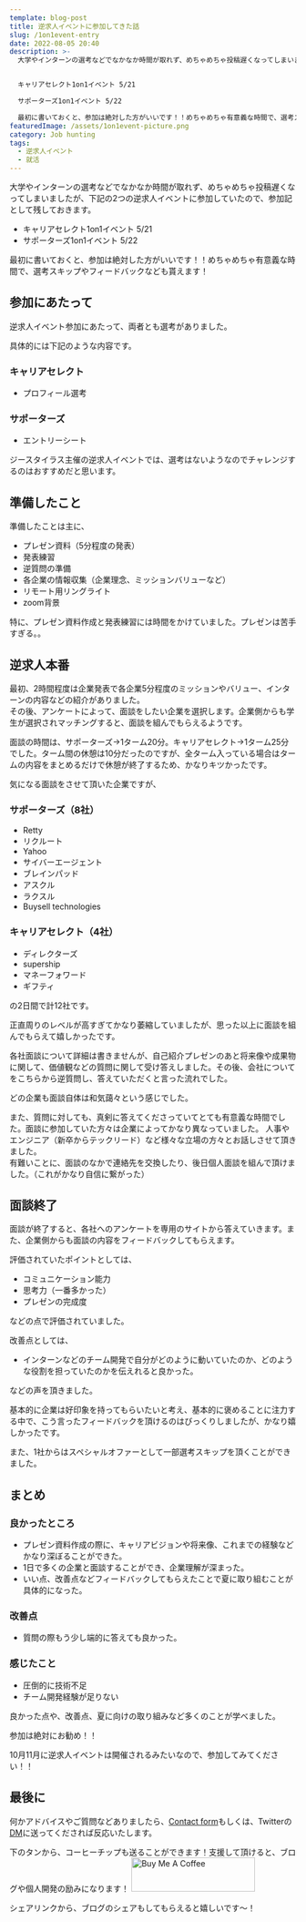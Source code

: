 ```yaml
---
template: blog-post
title: 逆求人イベントに参加してきた話
slug: /1on1event-entry
date: 2022-08-05 20:40
description: >-
  大学やインターンの選考などでなかなか時間が取れず、めちゃめちゃ投稿遅くなってしまいましたが、下記の2つの逆求人イベントに参加していたので、参加記として残しておきます。


  キャリアセレクト1on1イベント 5/21

  サポーターズ1on1イベント 5/22

  最初に書いておくと、参加は絶対した方がいいです！！めちゃめちゃ有意義な時間で、選考スキップやフィードバックなども貰えます！
featuredImage: /assets/1on1event-picture.png
category: Job hunting
tags:
  - 逆求人イベント
  - 就活
---
```

大学やインターンの選考などでなかなか時間が取れず、めちゃめちゃ投稿遅くなってしまいましたが、下記の2つの逆求人イベントに参加していたので、参加記として残しておきます。

- キャリアセレクト1on1イベント 5/21
- サポーターズ1on1イベント 5/22

最初に書いておくと、参加は絶対した方がいいです！！めちゃめちゃ有意義な時間で、選考スキップやフィードバックなども貰えます！

## 参加にあたって

逆求人イベント参加にあたって、両者とも選考がありました。

具体的には下記のような内容です。

### キャリアセレクト

- プロフィール選考

### サポーターズ

- エントリーシート

ジースタイラス主催の逆求人イベントでは、選考はないようなのでチャレンジするのはおすすめだと思います。

## 準備したこと

準備したことは主に、

- プレゼン資料（5分程度の発表）
- 発表練習
- 逆質問の準備
- 各企業の情報収集（企業理念、ミッションバリューなど）
- リモート用リングライト
- zoom背景

特に、プレゼン資料作成と発表練習には時間をかけていました。プレゼンは苦手すぎる。。

## 逆求人本番

最初、2時間程度は企業発表で各企業5分程度のミッションやバリュー、インターンの内容などの紹介がありました。<br/>その後、アンケートによって、面談をしたい企業を選択します。企業側からも学生が選択されマッチングすると、面談を組んでもらえるようです。

面談の時間は、サポーターズ→1ターム20分。キャリアセレクト→1ターム25分でした。ターム間の休憩は10分だったのですが、全ターム入っている場合はタームの内容をまとめるだけで休憩が終了するため、かなりキツかったです。

気になる面談をさせて頂いた企業ですが、

### サポーターズ（8社）

- Retty
- リクルート
- Yahoo
- サイバーエージェント
- ブレインパッド
- アスクル
- ラクスル
- Buysell technologies

### キャリアセレクト（4社）

- ディレクターズ
- supership
- マネーフォワード
- ギフティ

の2日間で計12社です。

正直周りのレベルが高すぎてかなり萎縮していましたが、思った以上に面談を組んでもらえて嬉しかったです。

各社面談について詳細は書きませんが、自己紹介プレゼンのあと将来像や成果物に関して、価値観などの質問に関して受け答えしました。その後、会社についてをこちらから逆質問し、答えていただくと言った流れでした。

どの企業も面談自体は和気藹々という感じでした。

また、質問に対しても、真剣に答えてくださっていてとても有意義な時間でした。面談に参加していた方々は企業によってかなり異なっていました。
人事やエンジニア（新卒からテックリード）など様々な立場の方々とお話しさせて頂きました。<br/>
有難いことに、面談のなかで連絡先を交換したり、後日個人面談を組んで頂けました。（これがかなり自信に繋がった）

## 面談終了

面談が終了すると、各社へのアンケートを専用のサイトから答えていきます。また、企業側からも面談の内容をフィードバックしてもらえます。

評価されていたポイントとしては、

- コミュニケーション能力
- 思考力（一番多かった）
- プレゼンの完成度

などの点で評価されていました。

改善点としては、

- インターンなどのチーム開発で自分がどのように動いていたのか、どのような役割を担っていたのかを伝えれると良かった。

などの声を頂きました。

基本的に企業は好印象を持ってもらいたいと考え、基本的に褒めることに注力する中で、こう言ったフィードバックを頂けるのはびっくりしましたが、かなり嬉しかったです。

また、1社からはスペシャルオファーとして一部選考スキップを頂くことができました。

## まとめ

### 良かったところ

- プレゼン資料作成の際に、キャリアビジョンや将来像、これまでの経験などかなり深ぼることができた。
- 1日で多くの企業と面談することができ、企業理解が深まった。
- いい点、改善点などフィードバックしてもらえたことで夏に取り組むことが具体的になった。

### 改善点

- 質問の際もう少し端的に答えても良かった。

### 感じたこと

- 圧倒的に技術不足
- チーム開発経験が足りない

良かった点や、改善点、夏に向けの取り組みなど多くのことが学べました。

参加は絶対にお勧め！！

10月11月に逆求人イベントは開催されるみたいなので、参加してみてください！！
## 最後に

何かアドバイスやご質問などありましたら、[Contact form](https://www.kitsune-blog.tokyo/contact)もしくは、Twitterの[DM](https://twitter.com/kitsune_yk)に送ってくだされば反応いたします。

下のタンから、コーヒーチップも送ることができます！支援して頂けると、ブログや個人開発の励みになります！
<a href="https://www.buymeacoffee.com/kitsuneyk" target="_blank"><img src="https://cdn.buymeacoffee.com/buttons/v2/default-yellow.png" alt="Buy Me A Coffee" style="height: 60px !important;width: 217px !important;" ></a>

シェアリンクから、ブログのシェアもしてもらえると嬉しいです〜！